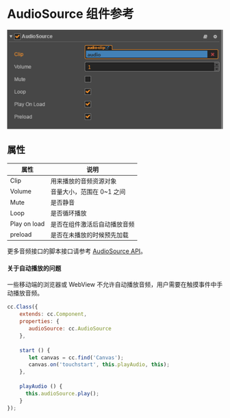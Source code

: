# AudioSource 组件参考

![](../audio/audio/audiosource.png)

## 属性

属性                | 说明
--                  | --
Clip                | 用来播放的音频资源对象
Volume              | 音量大小，范围在 0~1 之间
Mute                | 是否静音
Loop                | 是否循环播放
Play on load        | 是否在组件激活后自动播放音频
preload             | 是否在未播放的时候预先加载

更多音频接口的脚本接口请参考 [AudioSource API](../../../api/zh/classes/AudioSource.html)。

#### 关于自动播放的问题

一些移动端的浏览器或 WebView 不允许自动播放音频，用户需要在触摸事件中手动播放音频。

```js
cc.Class({
    extends: cc.Component,
    properties: {
       audioSource: cc.AudioSource
    },

    start () {
       let canvas = cc.find('Canvas');
       canvas.on('touchstart', this.playAudio, this);
    },
    
    playAudio () {
      this.audioSource.play();
    }
});
```
